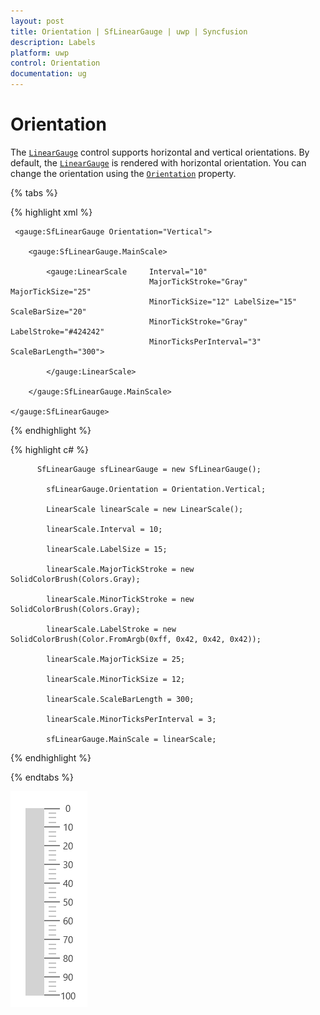 ```yaml
---
layout: post
title: Orientation | SfLinearGauge | uwp | Syncfusion
description: Labels 
platform: uwp
control: Orientation
documentation: ug
---
```


# Orientation

The [`LinearGauge`](https://help.syncfusion.com/cr/uwp/Syncfusion.UI.Xaml.Gauges.SfLinearGauge.html) control supports horizontal and vertical orientations. By default, the [`LinearGauge`](https://help.syncfusion.com/cr/uwp/Syncfusion.UI.Xaml.Gauges.SfLinearGauge.html) is rendered with horizontal orientation. You can change the orientation using the [`Orientation`](https://help.syncfusion.com/cr/uwp/Syncfusion.UI.Xaml.Gauges.SfLinearGauge.html#Syncfusion_UI_Xaml_Gauges_SfLinearGauge_Orientation) property.

{% tabs %}

{% highlight xml %}

     <gauge:SfLinearGauge Orientation="Vertical">

        <gauge:SfLinearGauge.MainScale>

            <gauge:LinearScale     Interval="10" 
                                   MajorTickStroke="Gray" MajorTickSize="25" 
                                   MinorTickSize="12" LabelSize="15" ScaleBarSize="20"
                                   MinorTickStroke="Gray" LabelStroke="#424242"
                                   MinorTicksPerInterval="3" ScaleBarLength="300">

            </gauge:LinearScale>

        </gauge:SfLinearGauge.MainScale>

    </gauge:SfLinearGauge>

{% endhighlight %}

{% highlight c# %}

          SfLinearGauge sfLinearGauge = new SfLinearGauge();

            sfLinearGauge.Orientation = Orientation.Vertical;

            LinearScale linearScale = new LinearScale();

            linearScale.Interval = 10;

            linearScale.LabelSize = 15;

            linearScale.MajorTickStroke = new SolidColorBrush(Colors.Gray);

            linearScale.MinorTickStroke = new SolidColorBrush(Colors.Gray);

            linearScale.LabelStroke = new SolidColorBrush(Color.FromArgb(0xff, 0x42, 0x42, 0x42));

            linearScale.MajorTickSize = 25;

            linearScale.MinorTickSize = 12;

            linearScale.ScaleBarLength = 300;

            linearScale.MinorTicksPerInterval = 3;

            sfLinearGauge.MainScale = linearScale;

{% endhighlight %}

{% endtabs %}

![](Orientation_images/Orientation_img1.png)
